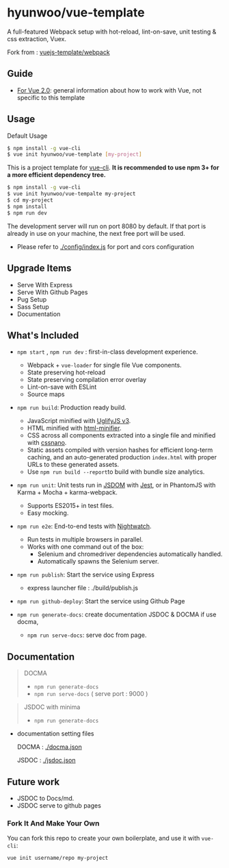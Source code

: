 # hyunwoo/vue-template

A full-featured Webpack setup with hot-reload, lint-on-save, unit testing & css extraction, Vuex.

Fork from : [vuejs-template/webpack](https://github.com/vuejs-templates/webpack)


## Guide

- [For Vue 2.0](http://vuejs.org/guide/): general information about how to work with Vue, not specific to this template

## Usage

Default Usage
``` bash
$ npm install -g vue-cli
$ vue init hyunwoo/vue-template [my-project]
```

This is a project template for [vue-cli](https://github.com/vuejs/vue-cli). **It is recommended to use npm 3+ for a more efficient dependency tree.**

``` bash
$ npm install -g vue-cli
$ vue init hyunwoo/vue-tempalte my-project
$ cd my-project
$ npm install
$ npm run dev
```

The development server will run on port 8080 by default. If that port is already in use on your machine, the next free port will be used.


* Please refer to [./config/index.js](https://github.com/hyunwoo/vue-template/blob/develop/template/config/index.js) for port and cors configuration

## Upgrade Items

- Serve With Express
- Serve With Github Pages
- Pug Setup
- Sass Setup
- Documentation




## What's Included
- `npm start` , `npm run dev` : first-in-class development experience.
  - Webpack + `vue-loader` for single file Vue components.
  - State preserving hot-reload
  - State preserving compilation error overlay
  - Lint-on-save with ESLint
  - Source maps

- `npm run build`: Production ready build.
  - JavaScript minified with [UglifyJS v3](https://github.com/mishoo/UglifyJS2/tree/harmony).
  - HTML minified with [html-minifier](https://github.com/kangax/html-minifier).
  - CSS across all components extracted into a single file and minified with [cssnano](https://github.com/ben-eb/cssnano).
  - Static assets compiled with version hashes for efficient long-term caching, and an auto-generated production `index.html` with proper URLs to these generated assets.
  - Use `npm run build --report`to build with bundle size analytics.

- `npm run unit`: Unit tests run in [JSDOM](https://github.com/tmpvar/jsdom) with [Jest](https://facebook.github.io/jest/), or in PhantomJS with Karma + Mocha + karma-webpack.
  - Supports ES2015+ in test files.
  - Easy mocking.

- `npm run e2e`: End-to-end tests with [Nightwatch](http://nightwatchjs.org/).
  - Run tests in multiple browsers in parallel.
  - Works with one command out of the box:
    - Selenium and chromedriver dependencies automatically handled.
    - Automatically spawns the Selenium server.

- `npm run publish`: Start the service using Express
    - express launcher file :  ./build/publish.js

- `npm run github-deploy`: Start the service using Github Page

- `npm run generate-docs`: create documentation JSDOC & DOCMA
    if use docma,
     - `npm run serve-docs`: serve doc from page.


## Documentation
> DOCMA
> - `npm run generate-docs`
> - `npm run serve-docs` ( serve port : 9000 )

> JSDOC with minima
> - `npm run generate-docs`






* documentation setting files

    DOCMA : [./docma.json](https://github.com/hyunwoo/vue-template/blob/develop/template/docma.json)

    JSDOC : [./jsdoc.json](https://github.com/hyunwoo/vue-template/blob/develop/template/jsdoc.json)


## Future work
- JSDOC to Docs/md.
- JSDOC serve to github pages




### Fork It And Make Your Own

You can fork this repo to create your own boilerplate, and use it with `vue-cli`:

``` bash
vue init username/repo my-project
```
